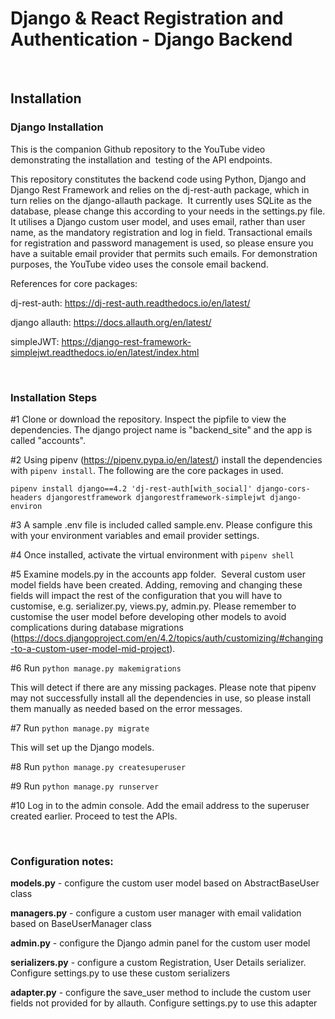 # Django & React Registration and Authentication - Django Backend

&nbsp;

## Installation

### Django Installation

This is the companion Github repository to the YouTube video demonstrating the installation and  testing of the API endpoints.

This repository constitutes the backend code using Python, Django and Django Rest Framework and relies on the dj-rest-auth package, which in turn relies on the django-allauth package.  It currently uses SQLite as the database, please change this according to your needs in the settings.py file. It utilises a Django custom user model, and uses email, rather than user name, as the mandatory registration and log in field. Transactional emails for registration and password management is used, so please ensure you have a suitable email provider that permits such emails. For demonstration purposes, the YouTube video uses the console email backend.

References for core packages:

dj-rest-auth: https://dj-rest-auth.readthedocs.io/en/latest/

django allauth: https://docs.allauth.org/en/latest/

simpleJWT: https://django-rest-framework-simplejwt.readthedocs.io/en/latest/index.html

&nbsp;

### Installation Steps

  
#1 Clone or download the repository. Inspect the pipfile to view the dependencies. The django project name is "backend_site" and the app is called "accounts".

#2 Using pipenv (https://pipenv.pypa.io/en/latest/) install the dependencies with `pipenv install`. The following are the core packages in used.

`pipenv install django==4.2 'dj-rest-auth[with_social]' django-cors-headers djangorestframework djangorestframework-simplejwt django-environ`

#3 A sample .env file is included called sample.env. Please configure this with your environment variables and email provider settings.

#4 Once installed, activate the virtual environment with `pipenv shell`

#5 Examine models.py in the accounts app folder.  Several custom user model fields have been created. Adding, removing and changing these fields will impact the rest of the configuration that you will have to customise, e.g. serializer.py, views.py, admin.py. Please remember to customise the user model before developing other models to avoid complications during database migrations (https://docs.djangoproject.com/en/4.2/topics/auth/customizing/#changing-to-a-custom-user-model-mid-project). 

#6 Run `python manage.py makemigrations`

This will detect if there are any missing packages. Please note that pipenv may not successfully install all the dependencies in use, so please install them manually as needed based on the error messages.

#7 Run `python manage.py migrate`

This will set up the Django models.

#8 Run `python manage.py createsuperuser`

#9 Run `python manage.py runserver`

#10 Log in to the admin console. Add the email address to the superuser created earlier. Proceed to test the APIs.

&nbsp;

### Configuration notes:

**models.py** - configure the custom user model based on AbstractBaseUser class

**managers.py** - configure a custom user manager with email validation based on BaseUserManager class

**admin.py** - configure the Django admin panel for the custom user model

**serializers.py** - configure a custom Registration, User Details serializer. Configure settings.py to use these custom serializers

**adapter.py** - configure the save_user method to include the custom user fields not provided for by allauth. Configure settings.py to use this adapter

